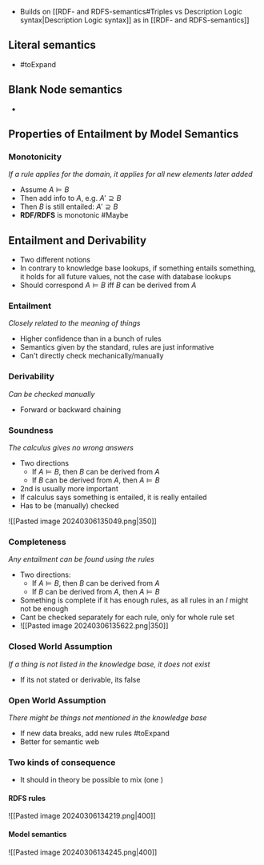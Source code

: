 
* Builds on [[RDF- and RDFS-semantics#Triples vs Description Logic syntax|Description Logic syntax]] as in [[RDF- and RDFS-semantics]]

## Literal semantics
* #toExpand 

## Blank Node semantics
* 

## Properties of Entailment by Model Semantics

### Monotonicity
_If a rule applies for the domain, it applies for all new elements later added_
* Assume $A \vDash B$
* Then add info to $A$, e.g. $A' \supseteq B$
* Then $B$ is still entailed: $A' \supseteq B$
* **RDF/RDFS** is monotonic #Maybe

## Entailment and Derivability

* Two different notions
* In contrary to knowledge base lookups, if something entails something, it holds for all future values, not the case with database lookups
* Should correspond $A \vDash B \text{ iff } B$ can be derived from $A$

### Entailment
_Closely related to the meaning of things_
* Higher confidence than in a bunch of rules
* Semantics given by the standard, rules are just informative
* Can't directly check mechanically/manually

### Derivability
_Can be checked manually_
* Forward or backward chaining

### Soundness
_The calculus gives no wrong answers_
* Two directions
	* If $A \vDash B$, then $B$ can be derived from $A$
	* If $B$ can be derived from $A$, then $A \vDash B$
* 2nd is usually more important
* If calculus says something is entailed, it is really entailed
* Has to be (manually) checked

![[Pasted image 20240306135049.png|350]]

### Completeness
_Any entailment can be found using the rules_
* Two directions:
	* If $A \vDash B$, then $B$ can be derived from $A$
	* If $B$ can be derived from $A$, then $A \vDash B$
* Something is complete if it has enough rules, as all rules in an $I$ might not be enough
* Cant be checked separately for each rule, only for whole rule set
* ![[Pasted image 20240306135622.png|350]]


### Closed World Assumption
_If a thing is not listed in the knowledge base, it does not exist_
* If its not stated or derivable, its false

### Open World Assumption
_There might be things not mentioned in the knowledge base_
* If new data breaks, add new rules #toExpand 
* Better for semantic web

### Two kinds of consequence

* It should in theory be possible to mix (one )
#### RDFS rules
![[Pasted image 20240306134219.png|400]]

#### Model semantics
![[Pasted image 20240306134245.png|400]]
